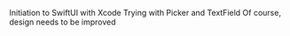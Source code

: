 Initiation to SwiftUI with Xcode
Trying with Picker and TextField
Of course, design needs to be improved
